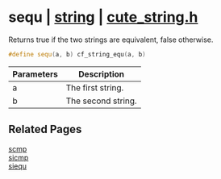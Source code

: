 # sequ | [string](https://github.com/RandyGaul/cute_framework/blob/master/docs/string/README.md) | [cute_string.h](https://github.com/RandyGaul/cute_framework/blob/master/include/cute_string.h)

Returns true if the two strings are equivalent, false otherwise.

```cpp
#define sequ(a, b) cf_string_equ(a, b)
```

Parameters | Description
--- | ---
a | The first string.
b | The second string.

## Related Pages

[scmp](https://github.com/RandyGaul/cute_framework/blob/master/docs/string/scmp.md)  
[sicmp](https://github.com/RandyGaul/cute_framework/blob/master/docs/string/sicmp.md)  
[siequ](https://github.com/RandyGaul/cute_framework/blob/master/docs/string/siequ.md)  
